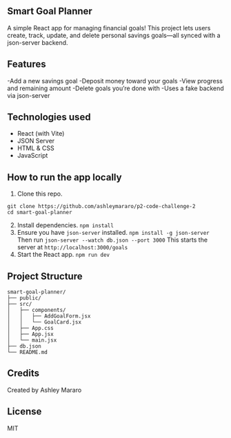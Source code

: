 ## Smart Goal Planner
A simple React app for managing financial goals! This project lets users create, track, update, and delete personal savings goals—all synced with a json-server backend.

## Features
-Add a new savings goal
-Deposit money toward your goals
-View progress and remaining amount
-Delete goals you’re done with
-Uses a fake backend via json-server

## Technologies used
- React (with Vite)
- JSON Server
- HTML & CSS
- JavaScript

## How to run the app locally
1. Clone this repo.
```
git clone https://github.com/ashleymararo/p2-code-challenge-2
cd smart-goal-planner
```
2. Install dependencies.
```npm install```
3. Ensure you have ```json-server``` installed.
```npm install -g json-server```
Then run
```json-server --watch db.json --port 3000```
This starts the server at ```http://localhost:3000/goals```
4. Start the React app.
```npm run dev```

## Project Structure

    smart-goal-planner/
    ├── public/
    ├── src/
    │   ├── components/
    │   │   ├── AddGoalForm.jsx
    │   │   └── GoalCard.jsx
    │   ├── App.css
    │   ├── App.jsx
    │   └── main.jsx
    ├── db.json
    └── README.md

## Credits
Created by Ashley Mararo

## License
MIT
